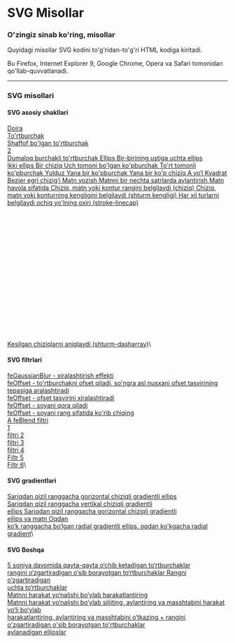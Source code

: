 # SVG Misollar

### O'zingiz sinab ko'ring, misollar

Quyidagi misollar SVG kodini to'g'ridan-to'g'ri HTML kodiga kiritadi.

Bu Firefox, Internet Explorer 9, Google Chrome, Opera va Safari tomonidan qo'llab-quvvatlanadi.

***

### SVG misollari

#### SVG asosiy shakllari

[Doira](https://www-w3schools-com.translate.goog/graphics/tryit.asp?filename=trysvg\_circle&\_x\_tr\_sl=auto&\_x\_tr\_tl=uz&\_x\_tr\_hl=en&\_x\_tr\_pto=wapp)\
[To'rtburchak](https://www-w3schools-com.translate.goog/graphics/tryit.asp?filename=trysvg\_rect&\_x\_tr\_sl=auto&\_x\_tr\_tl=uz&\_x\_tr\_hl=en&\_x\_tr\_pto=wapp)\
[Shaffof bo'lgan to'rtburchak](https://www-w3schools-com.translate.goog/graphics/tryit.asp?filename=trysvg\_rect2&\_x\_tr\_sl=auto&\_x\_tr\_tl=uz&\_x\_tr\_hl=en&\_x\_tr\_pto=wapp)\
[2](https://www-w3schools-com.translate.goog/graphics/tryit.asp?filename=trysvg\_rect3&\_x\_tr\_sl=auto&\_x\_tr\_tl=uz&\_x\_tr\_hl=en&\_x\_tr\_pto=wapp)\
[Dumaloq burchakli to'rtburchak Ellips ](https://www-w3schools-com.translate.goog/graphics/tryit.asp?filename=trysvg\_rect4&\_x\_tr\_sl=auto&\_x\_tr\_tl=uz&\_x\_tr\_hl=en&\_x\_tr\_pto=wapp)[Bir-birining ustiga uchta ellips](https://www-w3schools-com.translate.goog/graphics/tryit.asp?filename=trysvg\_ellipse2&\_x\_tr\_sl=auto&\_x\_tr\_tl=uz&\_x\_tr\_hl=en&\_x\_tr\_pto=wapp)\
[Ikki ](https://www-w3schools-com.translate.goog/graphics/tryit.asp?filename=trysvg\_ellipse&\_x\_tr\_sl=auto&\_x\_tr\_tl=uz&\_x\_tr\_hl=en&\_x\_tr\_pto=wapp)[ellips ](https://www-w3schools-com.translate.goog/graphics/tryit.asp?filename=trysvg\_ellipse3&\_x\_tr\_sl=auto&\_x\_tr\_tl=uz&\_x\_tr\_hl=en&\_x\_tr\_pto=wapp)[Bir chiziq ](https://www-w3schools-com.translate.goog/graphics/tryit.asp?filename=trysvg\_line&\_x\_tr\_sl=auto&\_x\_tr\_tl=uz&\_x\_tr\_hl=en&\_x\_tr\_pto=wapp)[Uch tomoni bo'lgan ko'pburchak ](https://www-w3schools-com.translate.goog/graphics/tryit.asp?filename=trysvg\_polygon&\_x\_tr\_sl=auto&\_x\_tr\_tl=uz&\_x\_tr\_hl=en&\_x\_tr\_pto=wapp)[To'rt tomonli ko'pburchak ](https://www-w3schools-com.translate.goog/graphics/tryit.asp?filename=trysvg\_polygon2&\_x\_tr\_sl=auto&\_x\_tr\_tl=uz&\_x\_tr\_hl=en&\_x\_tr\_pto=wapp)[Yulduz ](https://www-w3schools-com.translate.goog/graphics/tryit.asp?filename=trysvg\_polygon3&\_x\_tr\_sl=auto&\_x\_tr\_tl=uz&\_x\_tr\_hl=en&\_x\_tr\_pto=wapp)[Yana bir ko'pburchak ](https://www-w3schools-com.translate.goog/graphics/tryit.asp?filename=trysvg\_polygon4&\_x\_tr\_sl=auto&\_x\_tr\_tl=uz&\_x\_tr\_hl=en&\_x\_tr\_pto=wapp)[Yana bir ko'p ](https://www-w3schools-com.translate.goog/graphics/tryit.asp?filename=trysvg\_polyline2&\_x\_tr\_sl=auto&\_x\_tr\_tl=uz&\_x\_tr\_hl=en&\_x\_tr\_pto=wapp)[chiziq ](https://www-w3schools-com.translate.goog/graphics/tryit.asp?filename=trysvg\_polyline&\_x\_tr\_sl=auto&\_x\_tr\_tl=uz&\_x\_tr\_hl=en&\_x\_tr\_pto=wapp)[A yo‘l ](https://www-w3schools-com.translate.goog/graphics/tryit.asp?filename=trysvg\_path&\_x\_tr\_sl=auto&\_x\_tr\_tl=uz&\_x\_tr\_hl=en&\_x\_tr\_pto=wapp)[Kvadrat Bezier egri chizig‘i ](https://www-w3schools-com.translate.goog/graphics/tryit.asp?filename=trysvg\_path2&\_x\_tr\_sl=auto&\_x\_tr\_tl=uz&\_x\_tr\_hl=en&\_x\_tr\_pto=wapp)[Matn yozish Matnni ](https://www-w3schools-com.translate.goog/graphics/tryit.asp?filename=trysvg\_text&\_x\_tr\_sl=auto&\_x\_tr\_tl=uz&\_x\_tr\_hl=en&\_x\_tr\_pto=wapp)[bir nechta satrlarda ](https://www-w3schools-com.translate.goog/graphics/tryit.asp?filename=trysvg\_text4&\_x\_tr\_sl=auto&\_x\_tr\_tl=uz&\_x\_tr\_hl=en&\_x\_tr\_pto=wapp)[aylantirish ](https://www-w3schools-com.translate.goog/graphics/tryit.asp?filename=trysvg\_text2&\_x\_tr\_sl=auto&\_x\_tr\_tl=uz&\_x\_tr\_hl=en&\_x\_tr\_pto=wapp)[Matn havola sifatida ](https://www-w3schools-com.translate.goog/graphics/tryit.asp?filename=trysvg\_text5&\_x\_tr\_sl=auto&\_x\_tr\_tl=uz&\_x\_tr\_hl=en&\_x\_tr\_pto=wapp)[Chiziq, matn yoki kontur rangini belgilaydi (chiziq) ](https://www-w3schools-com.translate.goog/graphics/tryit.asp?filename=trysvg\_stroke0&\_x\_tr\_sl=auto&\_x\_tr\_tl=uz&\_x\_tr\_hl=en&\_x\_tr\_pto=wapp)[Chiziq, matn yoki konturning kengligini belgilaydi (shturm kengligi) ](https://www-w3schools-com.translate.goog/graphics/tryit.asp?filename=trysvg\_stroke&\_x\_tr\_sl=auto&\_x\_tr\_tl=uz&\_x\_tr\_hl=en&\_x\_tr\_pto=wapp)[Har xil turlarni belgilaydi ochiq yo'lning oxiri (stroke-linecap)](https://www-w3schools-com.translate.goog/graphics/tryit.asp?filename=trysvg\_stroke2&\_x\_tr\_sl=auto&\_x\_tr\_tl=uz&\_x\_tr\_hl=en&\_x\_tr\_pto=wapp)\
\
\
\
\
\
\
\
\
\
\
\
\
\
\
\
\
\
\
[Kesilgan chiziqlarni aniqlaydi (shturm-dasharray)](https://www-w3schools-com.translate.goog/graphics/tryit.asp?filename=trysvg\_stroke3&\_x\_tr\_sl=auto&\_x\_tr\_tl=uz&\_x\_tr\_hl=en&\_x\_tr\_pto=wapp)\


#### SVG filtrlari

[feGaussianBlur - xiralashtirish effekti](https://www-w3schools-com.translate.goog/graphics/tryit.asp?filename=trysvg\_fegaussianblur&\_x\_tr\_sl=auto&\_x\_tr\_tl=uz&\_x\_tr\_hl=en&\_x\_tr\_pto=wapp)\
[feOffset - to'rtburchakni ofset qiladi, so'ngra asl nusxani ofset tasvirining tepasiga aralashtiradi](https://www-w3schools-com.translate.goog/graphics/tryit.asp?filename=trysvg\_feoffset&\_x\_tr\_sl=auto&\_x\_tr\_tl=uz&\_x\_tr\_hl=en&\_x\_tr\_pto=wapp)\
[feOffset - ofset tasvirini xiralashtiradi](https://www-w3schools-com.translate.goog/graphics/tryit.asp?filename=trysvg\_feoffset2&\_x\_tr\_sl=auto&\_x\_tr\_tl=uz&\_x\_tr\_hl=en&\_x\_tr\_pto=wapp)\
[feOffset - soyani qora qiladi](https://www-w3schools-com.translate.goog/graphics/tryit.asp?filename=trysvg\_feoffset3&\_x\_tr\_sl=auto&\_x\_tr\_tl=uz&\_x\_tr\_hl=en&\_x\_tr\_pto=wapp)\
[feOffset - soyani rang sifatida ko'rib chiqing](https://www-w3schools-com.translate.goog/graphics/tryit.asp?filename=trysvg\_feoffset4&\_x\_tr\_sl=auto&\_x\_tr\_tl=uz&\_x\_tr\_hl=en&\_x\_tr\_pto=wapp)\
[A feBlend filtri](https://www-w3schools-com.translate.goog/graphics/tryit.asp?filename=trysvg\_feblend&\_x\_tr\_sl=auto&\_x\_tr\_tl=uz&\_x\_tr\_hl=en&\_x\_tr\_pto=wapp)\
[1](https://www-w3schools-com.translate.goog/graphics/tryit.asp?filename=trysvg\_filter\_1&\_x\_tr\_sl=auto&\_x\_tr\_tl=uz&\_x\_tr\_hl=en&\_x\_tr\_pto=wapp)\
[filtri 2](https://www-w3schools-com.translate.goog/graphics/tryit.asp?filename=trysvg\_filter\_2&\_x\_tr\_sl=auto&\_x\_tr\_tl=uz&\_x\_tr\_hl=en&\_x\_tr\_pto=wapp)\
[filtri 3](https://www-w3schools-com.translate.goog/graphics/tryit.asp?filename=trysvg\_filter\_3&\_x\_tr\_sl=auto&\_x\_tr\_tl=uz&\_x\_tr\_hl=en&\_x\_tr\_pto=wapp)\
[filtri 4](https://www-w3schools-com.translate.goog/graphics/tryit.asp?filename=trysvg\_filter\_4&\_x\_tr\_sl=auto&\_x\_tr\_tl=uz&\_x\_tr\_hl=en&\_x\_tr\_pto=wapp)\
[Filtr 5](https://www-w3schools-com.translate.goog/graphics/tryit.asp?filename=trysvg\_filter\_5&\_x\_tr\_sl=auto&\_x\_tr\_tl=uz&\_x\_tr\_hl=en&\_x\_tr\_pto=wapp)\
[Filtr 6](https://www-w3schools-com.translate.goog/graphics/tryit.asp?filename=trysvg\_filter\_6&\_x\_tr\_sl=auto&\_x\_tr\_tl=uz&\_x\_tr\_hl=en&\_x\_tr\_pto=wapp)\


#### SVG gradientlari

[Sariqdan qizil ranggacha gorizontal chiziqli gradientli ellips](https://www-w3schools-com.translate.goog/graphics/tryit.asp?filename=trysvg\_linear&\_x\_tr\_sl=auto&\_x\_tr\_tl=uz&\_x\_tr\_hl=en&\_x\_tr\_pto=wapp)\
[Sariqdan qizil ranggacha vertikal chiziqli gradientli](https://www-w3schools-com.translate.goog/graphics/tryit.asp?filename=trysvg\_linear2&\_x\_tr\_sl=auto&\_x\_tr\_tl=uz&\_x\_tr\_hl=en&\_x\_tr\_pto=wapp)\
[ellips Sariqdan qizil ranggacha gorizontal chiziqli gradientli](https://www-w3schools-com.translate.goog/graphics/tryit.asp?filename=trysvg\_linear3&\_x\_tr\_sl=auto&\_x\_tr\_tl=uz&\_x\_tr\_hl=en&\_x\_tr\_pto=wapp)\
[ellips va matn Oqdan](https://www-w3schools-com.translate.goog/graphics/tryit.asp?filename=trysvg\_radial&\_x\_tr\_sl=auto&\_x\_tr\_tl=uz&\_x\_tr\_hl=en&\_x\_tr\_pto=wapp)\
[ko‘k ranggacha bo‘lgan radial gradientli ellips. oqdan ko'kgacha radial gradient](https://www-w3schools-com.translate.goog/graphics/tryit.asp?filename=trysvg\_radial2&\_x\_tr\_sl=auto&\_x\_tr\_tl=uz&\_x\_tr\_hl=en&\_x\_tr\_pto=wapp)\


#### SVG Boshqa

[5 soniya davomida qayta-qayta o‘chib ketadigan to‘rtburchaklar](https://www-w3schools-com.translate.goog/graphics/tryit.asp?filename=trysvg\_animate&\_x\_tr\_sl=auto&\_x\_tr\_tl=uz&\_x\_tr\_hl=en&\_x\_tr\_pto=wapp)\
[rangini o‘zgartiradigan o‘sib borayotgan to‘rtburchaklar Rangni o‘zgartiradigan](https://www-w3schools-com.translate.goog/graphics/tryit.asp?filename=trysvg\_animate2&\_x\_tr\_sl=auto&\_x\_tr\_tl=uz&\_x\_tr\_hl=en&\_x\_tr\_pto=wapp)\
[uchta to‘rtburchaklar](https://www-w3schools-com.translate.goog/graphics/tryit.asp?filename=trysvg\_animate3&\_x\_tr\_sl=auto&\_x\_tr\_tl=uz&\_x\_tr\_hl=en&\_x\_tr\_pto=wapp)\
[Matnni harakat yo‘nalishi bo‘ylab harakatlantiring](https://www-w3schools-com.translate.goog/graphics/tryit.asp?filename=trysvg\_animatemotion&\_x\_tr\_sl=auto&\_x\_tr\_tl=uz&\_x\_tr\_hl=en&\_x\_tr\_pto=wapp)\
[Matnni harakat yo‘nalishi bo‘ylab siljiting, aylantiring va masshtabini harakat yo‘li bo‘ylab](https://www-w3schools-com.translate.goog/graphics/tryit.asp?filename=trysvg\_animatemotion2&\_x\_tr\_sl=auto&\_x\_tr\_tl=uz&\_x\_tr\_hl=en&\_x\_tr\_pto=wapp)\
[harakatlantiring, aylantiring va masshtabini o‘tkazing + rangini o'zgartiradigan o'sib borayotgan to'rtburchaklar](https://www-w3schools-com.translate.goog/graphics/tryit.asp?filename=trysvg\_animatemotion3&\_x\_tr\_sl=auto&\_x\_tr\_tl=uz&\_x\_tr\_hl=en&\_x\_tr\_pto=wapp)\
[aylanadigan ellipslar](https://www-w3schools-com.translate.goog/graphics/tryit.asp?filename=trysvg\_ellipses&\_x\_tr\_sl=auto&\_x\_tr\_tl=uz&\_x\_tr\_hl=en&\_x\_tr\_pto=wapp)
